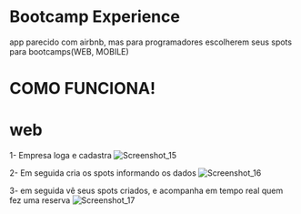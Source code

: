 # Bootcamp Experience
app parecido com airbnb, mas para programadores escolherem seus spots para bootcamps(WEB, MOBILE)

# COMO FUNCIONA!

# web 
1- Empresa loga e cadastra
![Screenshot_15](https://user-images.githubusercontent.com/26808088/66280364-c6ce8700-e88c-11e9-8e80-4d9e3f723ab3.png)




2- Em seguida cria os spots informando os dados
![Screenshot_16](https://user-images.githubusercontent.com/26808088/66280529-6d1a8c80-e88d-11e9-9eb0-2e96738a70e2.png)



3- em seguida vê seus spots criados, e acompanha em tempo real quem fez uma reserva
![Screenshot_17](https://user-images.githubusercontent.com/26808088/66280666-1ceffa00-e88e-11e9-9b18-097245cbed6f.png)


